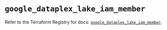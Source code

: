 # `google_dataplex_lake_iam_member`

Refer to the Terraform Registry for docs: [`google_dataplex_lake_iam_member`](https://registry.terraform.io/providers/hashicorp/google-beta/6.7.0/docs/resources/google_dataplex_lake_iam_member).
